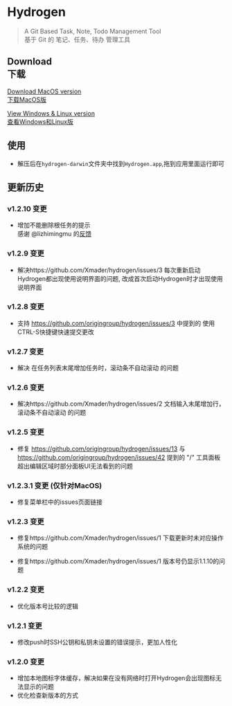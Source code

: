 # Hydrogen

> A Git Based Task, Note, Todo Management Tool<br>
基于 Git 的 笔记、任务、待办 管理工具

## Download<br>下载

[Download MacOS version <br>下载MacOS版](https://xmader.oss-cn-shanghai.aliyuncs.com/hydrogen-darwin.zip)

[View Windows & Linux version <br>查看Windows和Linux版](https://github.com/Xmader/hydrogen)

## 使用

* 解压后在`hydrogen-darwin`文件夹中找到`Hydrogen.app`,拖到应用里面运行即可

## 更新历史

### v1.2.10 变更

* 增加不能删除根任务的提示  
感谢 @lizhimingmu 的[反馈](https://github.com/Xmader/hydrogen/issues/5)

### v1.2.9 变更

* 解决https://github.com/Xmader/hydrogen/issues/3 每次重新启动Hydrogen都出现使用说明界面的问题, 改成首次启动Hydrogen时才出现使用说明界面

### v1.2.8 变更

* 支持 https://github.com/origingroup/hydrogen/issues/3 中提到的 使用CTRL-S快捷键快速提交更改

<!-- bug遗留: 在用CTRL-S快捷键弹出的提交框中无法显示这次修改的详细信息 -->

### v1.2.7 变更

* 解决 在任务列表末尾增加任务时，滚动条不自动滚动 的问题 

### v1.2.6 变更

* 解决https://github.com/Xmader/hydrogen/issues/2 文档输入末尾增加行，滚动条不自动滚动 的问题 

### v1.2.5 变更

* 修复 https://github.com/origingroup/hydrogen/issues/13 与 https://github.com/origingroup/hydrogen/issues/42 提到的 "/" 工具面板超出编辑区域时部分面板UI无法看到的问题

### v1.2.3.1 变更 (仅针对MacOS)

* 修复菜单栏中的issues页面链接

### v1.2.3 变更

* 修复https://github.com/Xmader/hydrogen/issues/1 下载更新时未对应操作系统的问题

* 修复https://github.com/Xmader/hydrogen/issues/1 版本号仍显示1.1.10的问题

<!-- 每次更改版本号需要在Hydrogen.app\Contents\Info.plist中同步更改 -->

### v1.2.2 变更

* 优化版本号比较的逻辑

### v1.2.1 变更

* 修改push时SSH公钥和私钥未设置的错误提示，更加人性化

### v1.2.0 变更

* 增加本地图标字体缓存，解决如果在没有网络时打开Hydrogen会出现图标无法显示的问题
* 优化检查新版本的方式
